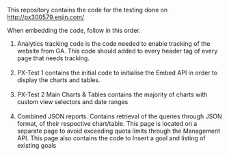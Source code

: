 This repository contains the code for the testing done on http://px300579.enjin.com/
<br>

When embedding the code, follow in this order.
<ol>
<li>Analytics tracking code is the code needed to enable tracking of the website from GA. This code should added to every header tag of every page that needs tracking. </li>
<br>
<li>PX-Test 1 contains the initial code to initialise the Embed API in order to display the charts and tables. </li>
<br>
<li>PX-Test 2 Main Charts & Tables contains the majority of charts with custom view selectors and date ranges </li>
<br>
<li>Combined JSON reports. Contains retrieval of the queries through JSON format, of their respective chart/table. This page is located on a separate page to avoid exceeding quota limits through the Management API. This page also contains the code to Insert a goal and listing of existing goals</li>
<br>
</ol>
